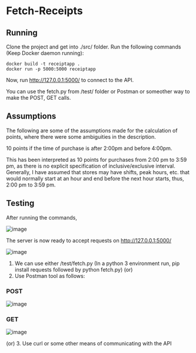 # Fetch-Receipts

## Running

Clone the project and get into ./src/ folder.
Run the following commands (Keep Docker daemon running):

```
docker build -t receiptapp .
docker run -p 5000:5000 receiptapp
```

Now, run http://127.0.0.1:5000/ to connect to the API.

You can use the fetch.py from /test/ folder or Postman or someother way to make the POST, GET calls.

## Assumptions

The following are some of the assumptions made for the calculation of points, where there were some ambiguities in the description.

10 points if the time of purchase is after 2:00pm and before 4:00pm.

This has been interpreted as 10 points for purchases from 2:00 pm to 3:59 pm, as there is no explicit specification of inclusive/exclusive interval. Generally, I have assumed that stores may have shifts, peak hours, etc. that would normally start at an hour and end before the next hour starts, thus, 2:00 pm to 3:59 pm.

## Testing

After running the commands,

![image](https://github.com/Sriramyokesh/Fetch-Receipts/assets/24229318/39f41441-310c-4093-ac0b-4704e9915f0b)

The server is now ready to accept requests on http://127.0.0.1:5000/

![image](https://github.com/Sriramyokesh/Fetch-Receipts/assets/24229318/6a63596f-9108-4788-b0f2-975c0e0b53bb)

1. We can use either /test/fetch.py (In a python 3 environment run, pip install requests followed by python fetch.py) (or)
2. Use Postman tool as follows:

### POST

![image](https://github.com/Sriramyokesh/Fetch-Receipts/assets/24229318/efd1e083-6bef-4e11-8f42-eadeacec0044)

### GET
![image](https://github.com/Sriramyokesh/Fetch-Receipts/assets/24229318/5f5e2761-175f-4265-863f-9a76d0e1b95a)

(or)
3. Use curl or some other means of communicating with the API



